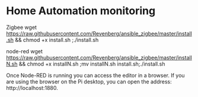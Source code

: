# Home Automation monitoring
Zigbee
wget https://raw.githubusercontent.com/Revenberg/ansible_zigbee/master/install.sh && chmod +x install.sh ;./install.sh

node-red
wget https://raw.githubusercontent.com/Revenberg/ansible_zigbee/master/installN.sh && chmod +x installN.sh ;mv installN.sh install.sh;./install.sh


Once Node-RED is running you can access the editor in a browser.
If you are using the browser on the Pi desktop, you can open the address: http://localhost:1880.
